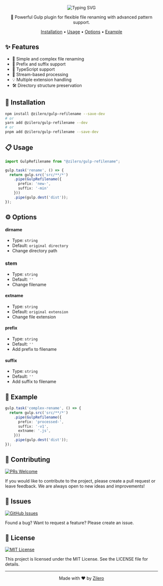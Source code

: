 <div align="center">

<img src="https://readme-typing-svg.demolab.com?font=Montserrat&weight=700&size=35&duration=3000&pause=1000&color=CF4647&background=45FF0000&center=true&vCenter=true&width=600&height=70&lines=Gulp+Refilename;Flexible+%26+Powerful;Smart+File+Renaming" alt="Typing SVG" />

📝 Powerful Gulp plugin for flexible file renaming with advanced pattern support.

[Installation](#-installation) •
[Usage](#-usage) •
[Options](#-options) •
[Example](#-example)

</div>

## ✨ Features

- 📄 Simple and complex file renaming
- 🎯 Prefix and suffix support
- 📝 TypeScript support
- 🚀 Stream-based processing
- 💡 Multiple extension handling
- 🛠️ Directory structure preservation

## 🚀 Installation

```bash
npm install @zilero/gulp-refilename --save-dev
# or
yarn add @zilero/gulp-refilename --dev
# or
pnpm add @zilero/gulp-refilename --save-dev
```

## 📋 Usage

```typescript
import GulpRefilename from "@zilero/gulp-refilename";

gulp.task('rename', () => {
  return gulp.src('src/**/*')
    .pipe(GulpRefilename({
      prefix: 'new-',
      suffix: '-min'
    }))
    .pipe(gulp.dest('dist'));
});
```

## ⚙️ Options

#### dirname
- Type: `string`
- Default: `original directory`
- Change directory path

### stem
- Type: `string`
- Default: `''`
- Change filename

#### extname
- Type: `string`
- Default: `original extension`
- Change file extension

#### prefix
- Type: `string`
- Default: `''`
- Add prefix to filename

#### suffix
- Type: `string`
- Default: `''`
- Add suffix to filename

## 📝 Example

```typescript
gulp.task('complex-rename', () => {
  return gulp.src('src/**/*')
    .pipe(GulpRefilename({
      prefix: 'processed-',
      suffix: '-v1',
      extname: '.js',
    }))
    .pipe(gulp.dest('dist'));
});
```

## 🤝 Contributing

[![PRs Welcome](https://img.shields.io/badge/PRs-welcome-brightgreen.svg)](CONTRIBUTING.md)

If you would like to contribute to the project, please create a pull request or leave feedback. We are always open to new ideas and improvements!

## 🐛 Issues

[![GitHub Issues](https://img.shields.io/github/issues/zilero/gulp-plugins-hub.svg)](https://github.com/zilero/gulp-plugins-hub/issues)

Found a bug? Want to request a feature? Please create an issue.

## 📄 License

[![MIT License](https://img.shields.io/badge/license-MIT-blue.svg)](LICENSE)

This project is licensed under the MIT License. See the LICENSE file for details.

---

<div align="center">

Made with ❤️ by [Zilero](https://github.com/zilero)

</div>

